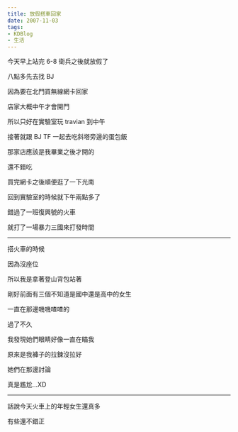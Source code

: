 ```yaml
---
title: 放假搭車回家
date: 2007-11-03
tags:
- KDBlog
- 生活
---
```

今天早上站完 6-8  衛兵之後就放假了

八點多先去找 BJ

因為要在北門買無線網卡回家

店家大概中午才會開門

所以只好在實驗室玩 travian  到中午

接著就跟 BJ TF  一起去吃斜塔旁邊的蛋包飯

那家店應該是我畢業之後才開的

還不錯吃

買完網卡之後順便逛了一下光南

回到實驗室的時候就下午兩點多了

錯過了一班復興號的火車

就打了一場暴力三國來打發時間

---

搭火車的時候

因為沒座位

所以我是拿著登山背包站著

剛好前面有三個不知道是國中還是高中的女生

一直在那邊嘰嘰喳喳的

過了不久

我發現她們眼睛好像一直在瞄我

原來是我褲子的拉鍊沒拉好

她們在那邊討論

真是尷尬...XD

---

話說今天火車上的年輕女生還真多

有些還不錯正

